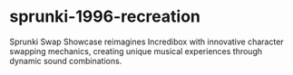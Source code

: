 # sprunki-1996-recreation
Sprunki Swap Showcase reimagines Incredibox with innovative character swapping mechanics, creating unique musical experiences through dynamic sound combinations.
